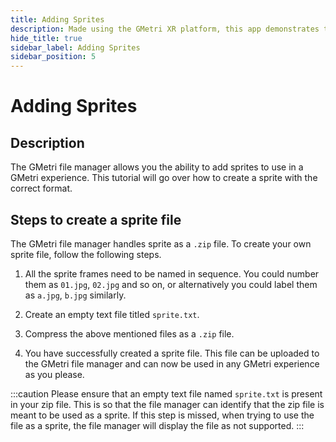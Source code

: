 ```yaml
---
title: Adding Sprites
description: Made using the GMetri XR platform, this app demonstrates the compatibility of the GMetri platform with external services like chatbot.
hide_title: true
sidebar_label: Adding Sprites
sidebar_position: 5
---
```


# Adding Sprites

## Description

The GMetri file manager allows you the ability to add sprites to use in a GMetri experience. This tutorial will go over how to create a sprite with the correct format.

## Steps to create a sprite file

The GMetri file manager handles sprite as a `.zip` file. To create your own sprite file, follow the following steps.

1. All the sprite frames need to be named in sequence. You could number them as `01.jpg`, `02.jpg` and so on, or alternatively you could label them as `a.jpg`, `b.jpg` similarly.  

2. Create an empty text file titled `sprite.txt`.

3. Compress the above mentioned files as a `.zip` file.

4. You have successfully created a sprite file. This file can be uploaded to the GMetri file manager and can now be used in any GMetri experience as you please.

:::caution 
Please ensure that an empty text file named `sprite.txt` is present in your zip file. This is so that the file manager can identify that the zip file is meant to be used as a sprite. If this step is missed, when trying to use the file as a sprite, the file manager will display the file as not supported.
:::
